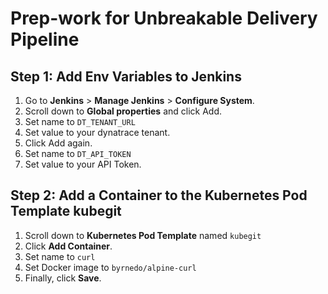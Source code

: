 # Prep-work for Unbreakable Delivery Pipeline


## Step 1: Add Env Variables to Jenkins

1. Go to **Jenkins** > **Manage Jenkins** > **Configure System**.
1. Scroll down to **Global properties** and click Add.
1. Set name to `DT_TENANT_URL`
1. Set value to your dynatrace tenant.
1. Click Add again. 
1. Set name to `DT_API_TOKEN`
1. Set value to your API Token.

## Step 2: Add a Container to the Kubernetes Pod Template kubegit
1. Scroll down to **Kubernetes Pod Template** named `kubegit`
1. Click **Add Container**.
1. Set name to `curl`
1. Set Docker image to `byrnedo/alpine-curl`
1. Finally, click **Save**.


